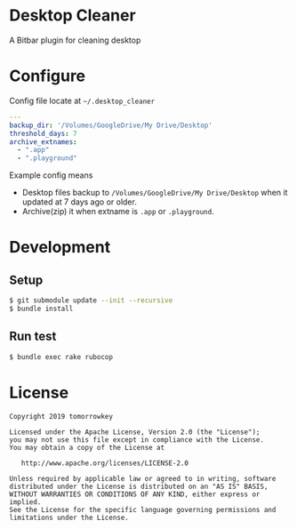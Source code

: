 Desktop Cleaner
===

A Bitbar plugin for cleaning desktop

# Configure

Config file locate at `~/.desktop_cleaner`

```yaml
---
backup_dir: '/Volumes/GoogleDrive/My Drive/Desktop'
threshold_days: 7
archive_extnames:
  - ".app"
  - ".playground"
```

Example config means

- Desktop files backup to `/Volumes/GoogleDrive/My Drive/Desktop` when it updated at 7 days ago or older.
- Archive(zip) it when extname is `.app` or `.playground`.

# Development

## Setup

```sh
$ git submodule update --init --recursive
$ bundle install
```

## Run test

```sh
$ bundle exec rake rubocop
```

# License

```
Copyright 2019 tomorrowkey

Licensed under the Apache License, Version 2.0 (the "License");
you may not use this file except in compliance with the License.
You may obtain a copy of the License at

   http://www.apache.org/licenses/LICENSE-2.0

Unless required by applicable law or agreed to in writing, software
distributed under the License is distributed on an "AS IS" BASIS,
WITHOUT WARRANTIES OR CONDITIONS OF ANY KIND, either express or implied.
See the License for the specific language governing permissions and
limitations under the License.
```
